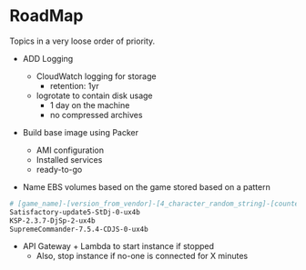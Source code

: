 # RoadMap

Topics in a very loose order of priority.

- ADD Logging
  - CloudWatch logging for storage
    - retention: 1yr
  - logrotate to contain disk usage
    - 1 day on the machine
    - no compressed archives

- Build base image using Packer
  - AMI configuration
  - Installed services
  - ready-to-go

- Name EBS volumes based on the game stored based on a pattern

```sh
# [game_name]-[version_from_vendor]-[4_character_random_string]-[counter]-[tf_deployment_random_string]
Satisfactory-update5-StDj-0-ux4b
KSP-2.3.7-DjSp-2-ux4b
SupremeCommander-7.5.4-CDJS-0-ux4b
```

- API Gateway + Lambda to start instance if stopped
  - Also, stop instance if no-one is connected for X minutes
